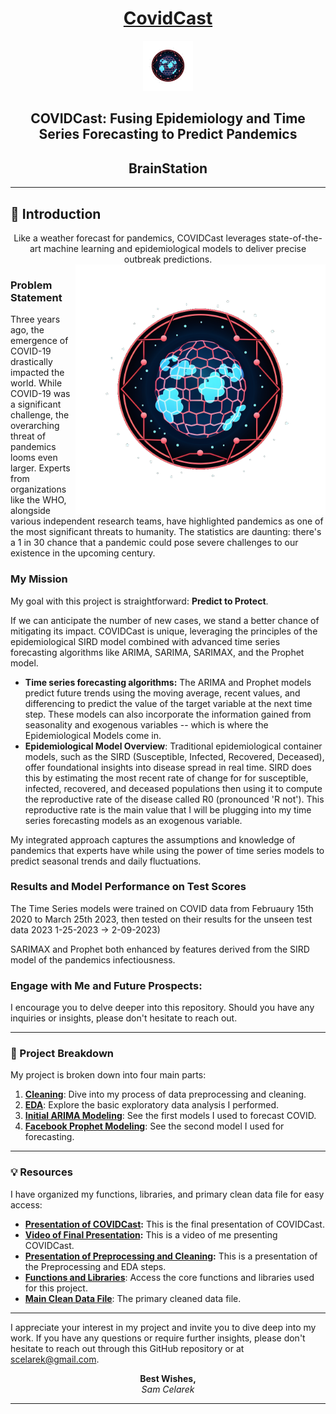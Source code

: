 <div align="center">

# [CovidCast](https://github.com/scelarek/Covid-Prediction-Capstone/blob/main/Presentations/COVID%20Cast%20Final%20Presentation.pdf) 

<img src="https://github.com/scelarek/BrainStation_Capstone/blob/main/Presentations/Logo%20CovidCast.png?raw=true"  title="CovidCast" alt="CovidCast" width="80" height="80"> 

## **COVIDCast: Fusing Epidemiology and Time Series Forecasting to Predict Pandemics**  
## **BrainStation**



</div>


--- 

## 🌟 Introduction 

<div align="center">
Like a weather forecast for pandemics, COVIDCast leverages state-of-the-art machine learning and epidemiological models to deliver precise outbreak predictions.
</div>

<img align="right" src="https://github.com/scelarek/BrainStation_Capstone/blob/main/Presentations/Logo%20CovidCast.png?raw=true"  title="CovidCast" alt="CovidCast" width="400" height="400"> 

### Problem Statement
Three years ago, the emergence of COVID-19 drastically impacted the world. While COVID-19 was a significant challenge, the overarching threat of pandemics looms even larger. Experts from organizations like the WHO, alongside various independent research teams, have highlighted pandemics as one of the most significant threats to humanity. The statistics are daunting: there's a 1 in 30 chance that a pandemic could pose severe challenges to our existence in the upcoming century.

### My Mission

My goal with this project is straightforward: **Predict to Protect**. 

If we can anticipate the number of new cases, we stand a better chance of mitigating its impact. COVIDCast is unique, leveraging the principles of the epidemiological SIRD model combined with advanced time series forecasting algorithms like ARIMA, SARIMA, SARIMAX, and the Prophet model.

- **Time series forecasting algorithms:** The ARIMA and Prophet models predict future trends using the moving average, recent values, and differencing to predict the value of the target variable at the next time step. These models can also incorporate the information gained from seasonality and exogenous variables -- which is where the Epidemiological Models come in. 
- **Epidemiological Model Overview**: Traditional epidemiological container models, such as the SIRD (Susceptible, Infected, Recovered, Deceased), offer foundational insights into disease spread in real time. SIRD does this by estimating the most recent rate of change for for susceptible, infected, recovered, and deceased populations then using it to compute the reproductive rate of the disease called R0 (pronounced 'R not'). This reproductive rate is the main value that I will be plugging into my time series forecasting models as an exogenous variable.


My integrated approach captures the assumptions and knowledge of pandemics that experts have while using the power of time series models to predict seasonal trends and daily fluctuations.


### Results and Model Performance on Test Scores
The Time Series models were trained on COVID data from Februaury 15th 2020 to March 25th 2023, then tested on their results for the unseen test data 2023 1-25-2023 -> 2-09-2023)


SARIMAX and Prophet both enhanced by features derived from the SIRD model of the pandemics infectiousness. 

### Engage with Me and Future Prospects:
I encourage you to delve deeper into this repository. Should you have any inquiries or insights, please don't hesitate to reach out. 

---

### 🚀 Project Breakdown

My project is broken down into four main parts:

1. **[Cleaning](https://github.com/scelarek/Covid-Prediction-Capstone/blob/main/Capstone/1.%20COVIDCast%20Preprocessing.ipynb)**: Dive into my process of data preprocessing and cleaning.
2. **[EDA](https://github.com/scelarek/Covid-Prediction-Capstone/blob/main/Capstone/2.%20COVIDCast%20EDA.ipynb)**: Explore the basic exploratory data analysis I performed.
3. **[Initial ARIMA Modeling](https://github.com/scelarek/Covid-Prediction-Capstone/blob/main/Capstone/3.%20COVIDCast%20SARIMAX%20Model.ipynb)**: See the first models I used to forecast COVID.
4. **[Facebook Prophet Modeling](https://github.com/scelarek/Covid-Prediction-Capstone/blob/main/Capstone/4.%20COVIDCast%20Prophet%20Model.ipynb)**:  See the second model I used for forecasting.

---

### 💡 Resources

I have organized my functions, libraries, and primary clean data file for easy access:  

- **[Presentation of COVIDCast](https://github.com/scelarek/Covid-Prediction-Capstone/blob/main/Presentations/COVID%20Cast%20Final%20Presentation.pdf):** This is the final presentation of COVIDCast.
- **[Video of Final Presentation](https://github.com/scelarek/Covid-Prediction-Capstone/blob/main/Presentations/COVIDcast_%20Predicting%20COVID%20Cases%20No%20Glasses%20Ad%20Lib%20(online-video-cutter.com).mp4):** This is a video of me presenting COVIDCast.
- **[Presentation of Preprocessing and Cleaning](https://github.com/scelarek/Covid-Prediction-Capstone/blob/main/Presentations/COVID%20Preprocessing%20and%20EDA.pdf):**  This is a presentation of the Preprocessing and EDA steps.
- **[Functions and Libraries](https://github.com/scelarek/Covid-Prediction-Capstone/blob/main/Capstone/capstone_functions.py)**: Access the core functions and libraries used for this project.
- **[Main Clean Data File](https://github.com/scelarek/Covid-Prediction-Capstone/blob/main/Data/master_df.parquet)**: The primary cleaned data file.


---

I appreciate your interest in my project and invite you to dive deep into my work. If you have any questions or require further insights, please don't hesitate to reach out through this GitHub repository or at scelarek@gmail.com.

<div align="center">

**Best Wishes,**  
*Sam Celarek*

</div>

---
